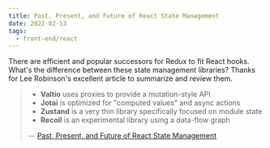 ```yaml
---
title: Past, Present, and Future of React State Management
date: 2022-02-13
tags:
  - front-end/react
---
```


There are efficient and popular successors for Redux to fit React hooks. What's
the difference between these state management libraries? Thanks for Lee
Robinson's excellent article to summarize and review them.

> - **Valtio** uses proxies to provide a mutation-style API
> - **Jotai** is optimized for "computed values" and async actions
> - **Zustand** is a very thin library specifically focused on module state
> - **Recoil** is an experimental library using a data-flow graph
>
> --
> [Past, Present, and Future of React State Management](https://leerob.io/blog/react-state-management)
